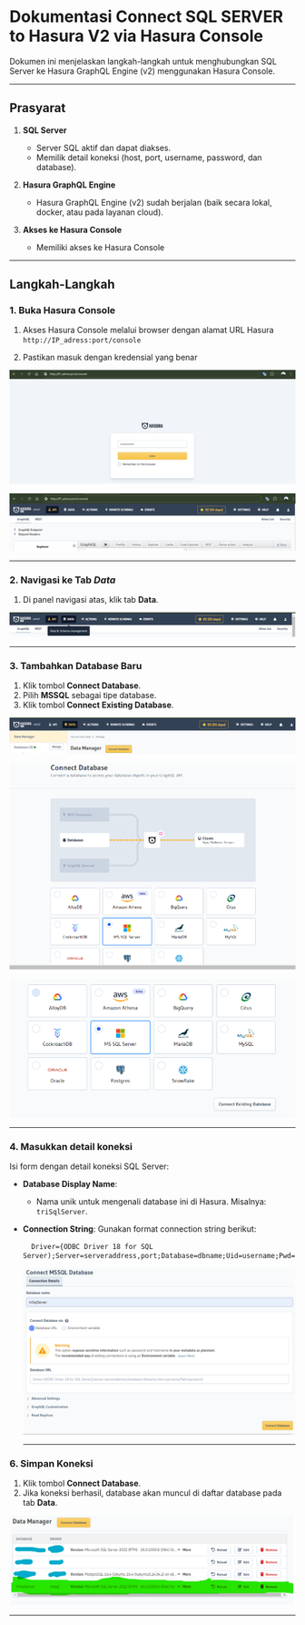 # Dokumentasi Connect SQL SERVER to Hasura V2 via Hasura Console

Dokumen ini menjelaskan langkah-langkah untuk menghubungkan SQL Server ke Hasura GraphQL Engine (v2) menggunakan Hasura Console.

---

## Prasyarat

1. **SQL Server**
    - Server SQL aktif dan dapat diakses.
    - Memilik detail koneksi (host, port, username, password, dan database).

2. **Hasura GraphQL Engine**
    - Hasura GraphQL Engine (v2) sudah berjalan (baik secara lokal, docker, atau pada layanan cloud).

3. **Akses ke Hasura Console**
    - Memiliki akses ke Hasura Console

---

## Langkah-Langkah

### 1. Buka Hasura Console
1. Akses Hasura Console melalui browser dengan alamat URL Hasura `http://IP_adress:port/console`

2. Pastikan masuk dengan kredensial yang benar

![1735182627434](image/ConnectSqlServertoHasuraV2/1735182627434.png)

![1735182491573](image/ConnectSqlServertoHasuraV2/1735182491573.png)

---

### 2. Navigasi ke Tab *Data*
1. Di panel navigasi atas, klik tab **Data**.

![1735183027527](image/ConnectSqlServertoHasuraV2/1735183027527.png)

---

### 3. Tambahkan Database Baru
1. Klik tombol **Connect Database**.
2. Pilih **MSSQL** sebagai tipe database.
3. Klik tombol **Connect Existing Database**.

![1735183298057](image/ConnectSqlServertoHasuraV2/1735183298057.png)

![1735183369745](image/ConnectSqlServertoHasuraV2/1735183369745.png)

![1735183472537](image/ConnectSqlServertoHasuraV2/1735183472537.png)

---

### 4. Masukkan detail koneksi
Isi form dengan detail koneksi SQL Server:

- **Database Display Name**: 
  - Nama unik untuk mengenali database ini di Hasura. Misalnya: `triSqlServer`.

- **Connection String**:
  Gunakan format connection string berikut:

  ```
    Driver={ODBC Driver 18 for SQL Server);Server=serveraddress,port;Database=dbname;Uid=username;Pwd=password;Encrypt=optional;
  ```

  ![1735184829449](image/ConnectSqlServertoHasuraV2/1735184829449.png)

  ---

### 6. Simpan Koneksi
1. Klik tombol **Connect Database**.
2. Jika koneksi berhasil, database akan muncul di daftar database pada tab **Data**.

![1735185454536](image/ConnectSqlServertoHasuraV2/1735185454536.png)

---